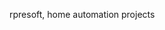 rpresoft, home automation projects

<!---
rpresoft/rpresoft is a ✨ special ✨ repository because its `README.md` (this file) appears on your GitHub profile.
You can click the Preview link to take a look at your changes.
--->
